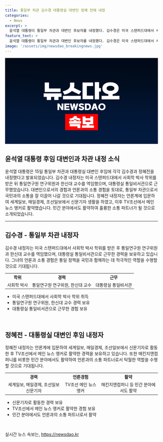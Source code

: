 ```yaml
---
title: 통일부 차관 김수경 대통령실 대변인 정혜 전에 내정
categories:
  - News
excerpt: >
  윤석열 대통령이 통일부 차관과 대변인 후보자를 내정했다. 김수경은 미국 스탠퍼드대에서 사회학 박사 학위를 받고, 통일연구원 연구위원과 한신대 교수를 역임한 경험이 있으며, 대통령실 통일비서관으로 근무한 경력이 있다. 정혜전은 언론계 출신으로 세계일보, 매일경제, 조선일보에서 신문기자로 활동한 뒤 TV조선에서 메인 뉴스 앵커로 활약했으며, 매킨지앤컴퍼니 등 민간 분야에서도 경력을 쌓았다.
feature_text: >
  윤석열 대통령이 통일부 차관과 대변인 후보자를 내정했다. 김수경은 미국 스탠퍼드대에서 사회학 박사 학위를 받고, 통일연구원 연구위원과 한신대 교수를 역임한 경험이 있으며, 대통령실 통일비서관으로 근무한 경력이 있다. 정혜전은 언론계 출신으로 세계일보, 매일경제, 조선일보에서 신문기자로 활동한 뒤 TV조선에서 메인 뉴스 앵커로 활약했으며, 매킨지앤컴퍼니 등 민간 분야에서도 경력을 쌓았다.
image: '/assets/img/newsdao_breakingnews.jpg'
---
```


<p><img src="/assets/img/newsdao_breakingnews.jpg" alt="firstkoreanews 속보" /></p>

<h2 data-ke-size="size26">윤석열 대통령 후임 대변인과 차관 내정 소식</h2>

<p data-ke-size="size16">윤석열 대통령은 15일 통일부 차관과 대통령실 대변인 후임에 각각 김수경과 정혜전을 내정했다고 발표되었습니다. 김수경 내정자는 미국 스탠퍼드대에서 사회학 박사 학위를 받은 뒤 통일연구원 연구위원과 한신대 교수를 역임했으며, 대통령실 통일비서관으로 근무했었습니다. 대변인으로서의 경험과 언론과의 소통 경험을 토대로, 통일부 차관으로서 국민과의 소통을 잘 이끌어 나갈 것으로 기대됩니다. 정혜전 내정자는 언론계에 입문하여 세계일보, 매일경제, 조선일보에서 신문기자 생활을 하였고, 이후 TV조선에서 메인 뉴스 앵커로 활약했습니다. 민간 분야에서도 활약하여 훌륭한 소통 파트너가 될 것으로 소개되었습니다.</p>

<hr>

<h2 data-ke-size="size24">김수경 - 통일부 차관 내정자</h2>

<p data-ke-size="size16">김수경 내정자는 미국 스탠퍼드대에서 사회학 박사 학위를 받은 후 통일연구원 연구위원과 한신대 교수를 역임했으며, 대통령실 통일비서관으로 근무한 경력을 보유하고 있습니다. 그녀의 언론과 소통 경험은 통일 정책을 국민과 함께하는 데 적극적인 역할을 수행할 것으로 기대됩니다.</p>

<table>
    <tr>
        <td style="text-align: center; height: 17px;"><b>학위</b></td>
        <td style="text-align: center; height: 17px;"><b>경력</b></td>
        <td style="text-align: center; height: 17px;"><b>근무</b></td>
    </tr>
    <tr>
        <td style="text-align: center; height: 17px;">사회학 박사</td>
        <td style="text-align: center; height: 17px;">통일연구원 연구위원, 한신대 교수</td>
        <td style="text-align: center; height: 17px;">대통령실 통일비서관</td>
    </tr>
</table>

<ul>
    <li>미국 스탠퍼드대에서 사회학 박사 학위 취득</li>
    <li>통일연구원 연구위원, 한신대 교수 경력 보유</li>
    <li>대통령실 통일비서관으로 근무한 경험 보유</li>
</ul>

<p data-ke-size="size16">&nbsp;</p>

<h2 data-ke-size="size24">정혜전 - 대통령실 대변인 후임 내정자</h2>

<p data-ke-size="size16">정혜전 내정자는 언론계에 입문하여 세계일보, 매일경제, 조선일보에서 신문기자로 활동한 후 TV조선에서 메인 뉴스 앵커로 활약한 경력을 보유하고 있습니다. 또한 매킨지앤컴퍼니를 비롯한 민간 분야에서도 활약하여 언론과의 소통 파트너로서 탁월한 역할을 수행할 것으로 기대됩니다.</p>

<table>
    <tr>
        <td style="text-align: center; height: 17px;"><b>경력</b></td>
        <td style="text-align: center; height: 17px;"><b>언론경험</b></td>
        <td style="text-align: center; height: 17px;"><b>활약</b></td>
    </tr>
    <tr>
        <td style="text-align: center; height: 17px;">세계일보, 매일경제, 조선일보 신문기자</td>
        <td style="text-align: center; height: 17px;">TV조선 메인 뉴스 앵커</td>
        <td style="text-align: center; height: 17px;">매킨지앤컴퍼니 등 민간 분야에서도 활약</td>
    </tr>
</table>

<ul>
    <li>신문기자로 활동한 경력 보유</li>
    <li>TV조선에서 메인 뉴스 앵커로 활약한 경험 보유</li>
    <li>민간 분야에서도 언론과의 소통 파트너로서 활약</li>
</ul>

<p data-ke-size="size16">&nbsp;</p>
실시간 뉴스 속보는, <a href="https://newsdao.kr" rel="dofollow">https://newsdao.kr</a>


